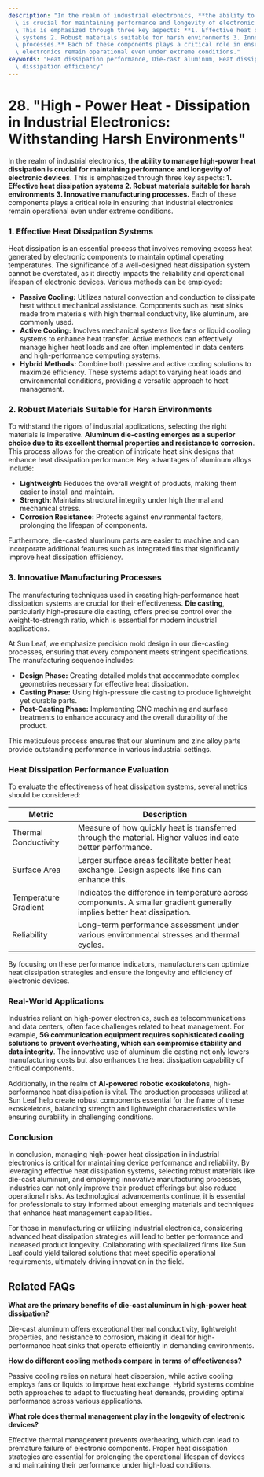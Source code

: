 ```yaml
---
description: "In the realm of industrial electronics, **the ability to manage high-power heat dissipation\
  \ is crucial for maintaining performance and longevity of electronic devices**.\
  \ This is emphasized through three key aspects: **1. Effective heat dissipation\
  \ systems 2. Robust materials suitable for harsh environments 3. Innovative manufacturing\
  \ processes.** Each of these components plays a critical role in ensuring that industrial\
  \ electronics remain operational even under extreme conditions."
keywords: "Heat dissipation performance, Die-cast aluminum, Heat dissipation structure, Heat\
  \ dissipation efficiency"
---
```

# 28. "High - Power Heat - Dissipation in Industrial Electronics: Withstanding Harsh Environments"

In the realm of industrial electronics, **the ability to manage high-power heat dissipation is crucial for maintaining performance and longevity of electronic devices**. This is emphasized through three key aspects: **1. Effective heat dissipation systems 2. Robust materials suitable for harsh environments 3. Innovative manufacturing processes.** Each of these components plays a critical role in ensuring that industrial electronics remain operational even under extreme conditions.

### 1. Effective Heat Dissipation Systems

Heat dissipation is an essential process that involves removing excess heat generated by electronic components to maintain optimal operating temperatures. The significance of a well-designed heat dissipation system cannot be overstated, as it directly impacts the reliability and operational lifespan of electronic devices. Various methods can be employed:

- **Passive Cooling:** Utilizes natural convection and conduction to dissipate heat without mechanical assistance. Components such as heat sinks made from materials with high thermal conductivity, like aluminum, are commonly used.
- **Active Cooling:** Involves mechanical systems like fans or liquid cooling systems to enhance heat transfer. Active methods can effectively manage higher heat loads and are often implemented in data centers and high-performance computing systems.
- **Hybrid Methods:** Combine both passive and active cooling solutions to maximize efficiency. These systems adapt to varying heat loads and environmental conditions, providing a versatile approach to heat management.

### 2. Robust Materials Suitable for Harsh Environments

To withstand the rigors of industrial applications, selecting the right materials is imperative. **Aluminum die-casting emerges as a superior choice due to its excellent thermal properties and resistance to corrosion**. This process allows for the creation of intricate heat sink designs that enhance heat dissipation performance. Key advantages of aluminum alloys include:

- **Lightweight:** Reduces the overall weight of products, making them easier to install and maintain.
- **Strength:** Maintains structural integrity under high thermal and mechanical stress.
- **Corrosion Resistance:** Protects against environmental factors, prolonging the lifespan of components.

Furthermore, die-casted aluminum parts are easier to machine and can incorporate additional features such as integrated fins that significantly improve heat dissipation efficiency.

### 3. Innovative Manufacturing Processes

The manufacturing techniques used in creating high-performance heat dissipation systems are crucial for their effectiveness. **Die casting**, particularly high-pressure die casting, offers precise control over the weight-to-strength ratio, which is essential for modern industrial applications. 

At Sun Leaf, we emphasize precision mold design in our die-casting processes, ensuring that every component meets stringent specifications. The manufacturing sequence includes:

- **Design Phase:** Creating detailed molds that accommodate complex geometries necessary for effective heat dissipation.
- **Casting Phase:** Using high-pressure die casting to produce lightweight yet durable parts.
- **Post-Casting Phase:** Implementing CNC machining and surface treatments to enhance accuracy and the overall durability of the product.

This meticulous process ensures that our aluminum and zinc alloy parts provide outstanding performance in various industrial settings.

### Heat Dissipation Performance Evaluation

To evaluate the effectiveness of heat dissipation systems, several metrics should be considered:

| Metric                     | Description                              |
|----------------------------|------------------------------------------|
| Thermal Conductivity        | Measure of how quickly heat is transferred through the material. Higher values indicate better performance. |
| Surface Area                | Larger surface areas facilitate better heat exchange. Design aspects like fins can enhance this. |
| Temperature Gradient        | Indicates the difference in temperature across components. A smaller gradient generally implies better heat dissipation. |
| Reliability                 | Long-term performance assessment under various environmental stresses and thermal cycles. |

By focusing on these performance indicators, manufacturers can optimize heat dissipation strategies and ensure the longevity and efficiency of electronic devices.

### Real-World Applications

Industries reliant on high-power electronics, such as telecommunications and data centers, often face challenges related to heat management. For example, **5G communication equipment requires sophisticated cooling solutions to prevent overheating, which can compromise stability and data integrity**. The innovative use of aluminum die casting not only lowers manufacturing costs but also enhances the heat dissipation capability of critical components.

Additionally, in the realm of **AI-powered robotic exoskeletons**, high-performance heat dissipation is vital. The production processes utilized at Sun Leaf help create robust components essential for the frame of these exoskeletons, balancing strength and lightweight characteristics while ensuring durability in challenging conditions.

### Conclusion

In conclusion, managing high-power heat dissipation in industrial electronics is critical for maintaining device performance and reliability. By leveraging effective heat dissipation systems, selecting robust materials like die-cast aluminum, and employing innovative manufacturing processes, industries can not only improve their product offerings but also reduce operational risks. As technological advancements continue, it is essential for professionals to stay informed about emerging materials and techniques that enhance heat management capabilities.

For those in manufacturing or utilizing industrial electronics, considering advanced heat dissipation strategies will lead to better performance and increased product longevity. Collaborating with specialized firms like Sun Leaf could yield tailored solutions that meet specific operational requirements, ultimately driving innovation in the field.

## Related FAQs

**What are the primary benefits of die-cast aluminum in high-power heat dissipation?**

Die-cast aluminum offers exceptional thermal conductivity, lightweight properties, and resistance to corrosion, making it ideal for high-performance heat sinks that operate efficiently in demanding environments.

**How do different cooling methods compare in terms of effectiveness?**

Passive cooling relies on natural heat dispersion, while active cooling employs fans or liquids to improve heat exchange. Hybrid systems combine both approaches to adapt to fluctuating heat demands, providing optimal performance across various applications.

**What role does thermal management play in the longevity of electronic devices?**

Effective thermal management prevents overheating, which can lead to premature failure of electronic components. Proper heat dissipation strategies are essential for prolonging the operational lifespan of devices and maintaining their performance under high-load conditions.
